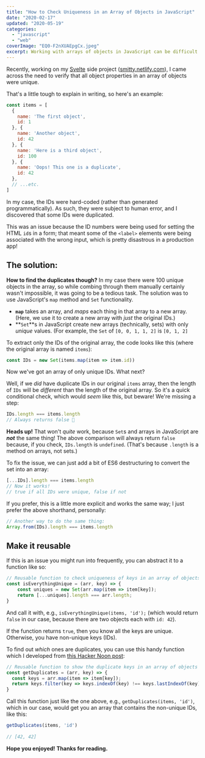```yaml
---
title: "How to Check Uniqueness in an Array of Objects in JavaScript"
date: "2020-02-17"
updated: "2020-05-19"
categories: 
  - "javascript"
  - "web"
coverImage: "EQ0-F2nXUAEpgCx.jpeg"
excerpt: Working with arrays of objects in JavaScript can be difficult. This post covers how to ensure all object keys (IDs) are unique, and how to find non-unique values.
---
```

<script>
  import Callout from '$lib/components/Callout.svelte'
  import SideNote from '$lib/components/SideNote.svelte'
</script>

Recently, working on my [Svelte](https://svelte.dev/) side project ([smitty.netlify.com](https://smitty.netlify.com)), I came across the need to verify that all object properties in an array of objects were unique.

That's a little tough to explain in writing, so here's an example:

```javascript
const items = [
  { 
    name: 'The first object', 
    id: 1 
  }, {
    name: 'Another object',
    id: 42
  }, {
    name: 'Here is a third object',
    id: 100
  }, {
    name: 'Oops! This one is a duplicate',
    id: 42
  },
  // ...etc.
]
```

In my case, the IDs were hard-coded (rather than generated programmatically). As such, they were subject to human error, and I discovered that some IDs were duplicated.

This was an issue because the ID numbers were being used for setting the HTML `id`s in a form; that meant some of the `<label>` elements were being associated with the wrong input, which is pretty disastrous in a production app!


## The solution:

**How to find the duplicates though?** In my case there were 100 unique objects in the array, so while combing through them manually certainly wasn't impossible, it was going to be a tedious task. The solution was to use JavaScript's `map` method and `Set` functionality.

- **`map`** takes an array, and _maps_ each thing in that array to a new array. (Here, we use it to create a new array with _just_ the original IDs.)
- **`Set`**s in JavaScript create new arrays (technically, sets) with only _unique_ values. (For example, the `Set` of `[0, 0, 1, 1, 2]` is `[0, 1, 2]`

To extract only the IDs of the original array, the code looks like this (where the original array is named `items`):

```javascript
const IDs = new Set(items.map(item => item.id))
```

Now we've got an array of only unique IDs. What next?

Well, if we _did_ have duplicate IDs in our original `items` array, then the length of `IDs` will be _different_ than the length of the original array. So it's a quick conditional check, which would _seem_ like this, but beware! We're missing a step:

```javascript
IDs.length === items.length
// Always returns false 🤔
```

**Heads up!** That won't _quite_ work, because `Set`s and arrays in JavaScript are _**not**_ the same thing! The above comparison will always return `false` because, if you check, `IDs.length` is `undefined`. (That's because `.length` is a method on arrays, not sets.)

To fix the issue, we can just add a bit of ES6 destructuring to convert the set into an array:

```javascript
[...IDs].length === items.length
// Now it works!
// true if all IDs were unique, false if not
```

If you prefer, this is a little more explicit and works the same way; I just prefer the above shorthand, personally:

```javascript
// Another way to do the same thing:
Array.from(IDs).length === items.length
```


## Make it reusable

If this is an issue you might run into frequently, you can abstract it to a function like so:

```javascript
// Reusable function to check uniqueness of keys in an array of objects 
const isEverythingUnique = (arr, key) => {   
    const uniques = new Set(arr.map(item => item[key]);   
    return [...uniques].length === arr.length; 
}
```

And call it with, e.g., `isEverythingUnique(items, 'id');` (which would return `false` in our case, because there are two objects each with `id: 42`).

If the function returns `true`, then you know all the keys are unique. Otherwise, you have non-unique keys (IDs).

To find out _which_ ones are duplicates, you can use this handy function which I developed from [this Hacker Noon post](https://hackernoon.com/finding-non-unique-elements-in-javascript-d934e6fd6260):

```javascript
// Reusable function to show the duplicate keys in an array of objects
const getDuplicates = (arr, key) => {
  const keys = arr.map(item => item[key]);
  return keys.filter(key => keys.indexOf(key) !== keys.lastIndexOf(key)) 
}
```

Call this function just like the one above, e.g., `getDuplicates(items, 'id')`, which in our case, would get you an array that contains the non-unique IDs, like this:

```javascript
getDuplicates(items, 'id')
 
// [42, 42]
```

**Hope you enjoyed!** **Thanks for reading.**
